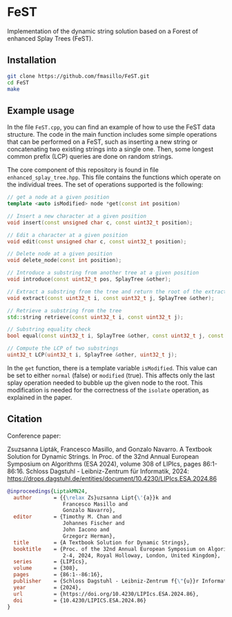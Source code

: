 # FeST

Implementation of the dynamic string solution based on a Forest of enhanced Splay Trees (FeST).

## Installation

```sh
git clone https://github.com/fmasillo/FeST.git
cd FeST
make
```

## Example usage

In the file ``FeST.cpp``, you can find an example of how to use the FeST data structure. The code in the main function includes some simple operations that can be performed on a FeST, such as inserting a new string or concatenating two existing strings into a single one. Then, some longest common prefix (LCP) queries are done on random strings.

The core component of this repository is found in file ``enhanced_splay_tree.hpp``. This file contains the functions which operate on the individual trees. The set of operations supported is the following:

```c++
// get a node at a given position
template <auto isModified> node *get(const int position)

// Insert a new character at a given position
void insert(const unsigned char c, const uint32_t position);

// Edit a character at a given position
void edit(const unsigned char c, const uint32_t position);

// Delete node at a given position
void delete_node(const int position);

// Introduce a substring from another tree at a given position
void introduce(const uint32_t pos, SplayTree &other);

// Extract a substring from the tree and return the root of the extracted subtree
void extract(const uint32_t i, const uint32_t j, SplayTree &other);

// Retrieve a substring from the tree
std::string retrieve(const uint32_t i, const uint32_t j);

// Substring equality check
bool equal(const uint32_t i, SplayTree &other, const uint32_t j, const uint32_t length);

// Compute the LCP of two substrings
uint32_t LCP(uint32_t i, SplayTree &other, uint32_t j);
```

In the ``get`` function, there is a template variable ``isModified``. This value can be set to either ``normal`` (false) or ``modified`` (true). This affects only the last splay operation needed to bubble up the given node to the root. This modification is needed for the correctness of the ``isolate`` operation, as explained in the paper.

## Citation

Conference paper:

Zsuzsanna Lipták, Francesco Masillo, and Gonzalo Navarro. A Textbook Solution for Dynamic Strings. In Proc. of the 32nd Annual European Symposium on Algorithms (ESA 2024), volume 308 of LIPIcs, pages 86:1-86:16. Schloss Dagstuhl - Leibniz-Zentrum für Informatik, 2024: <https://drops.dagstuhl.de/entities/document/10.4230/LIPIcs.ESA.2024.86>

```bibtex
@inproceedings{LiptakMN24,
  author       = {{\relax Zs}uzsanna Lipt{\'{a}}k and
                  Francesco Masillo and
                  Gonzalo Navarro},
  editor       = {Timothy M. Chan and
                  Johannes Fischer and
                  John Iacono and
                  Grzegorz Herman},
  title        = {A Textbook Solution for Dynamic Strings},
  booktitle    = {Proc. of the 32nd Annual European Symposium on Algorithms, {ESA} 2024, September
                  2-4, 2024, Royal Holloway, London, United Kingdom},
  series       = {LIPIcs},
  volume       = {308},
  pages        = {86:1--86:16},
  publisher    = {Schloss Dagstuhl - Leibniz-Zentrum f{\"{u}}r Informatik},
  year         = {2024},
  url          = {https://doi.org/10.4230/LIPIcs.ESA.2024.86},
  doi          = {10.4230/LIPICS.ESA.2024.86}
}
```
